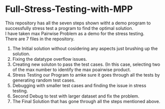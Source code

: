 # Full-Stress-Testing-with-MPP
This repository has all the seven steps shown witht a demo program to successfully stress test a program to find the optimal solution.\
I have taken max Pairwise Problem as a demo for the stress testing.\
There are 7 files in the repository.
1. The Initial solution without cosidering any aspects just brushing up the solution.
2. Fixing the datatype overflow issues.
3. Creating new soluton to pass the test cases. (In this case, selecting two of the max number to identify the max poairwise product.
4. Stress Testing our Program to amke sure it goes through all the tests by generating random test cases.
5. Debugging with smaller test cases and finding the issue in stress testing.
6. Second Debug to test with larger  dataset and fix the problem.
7. The Final Solution that has gone through all the steps mentioned above.


